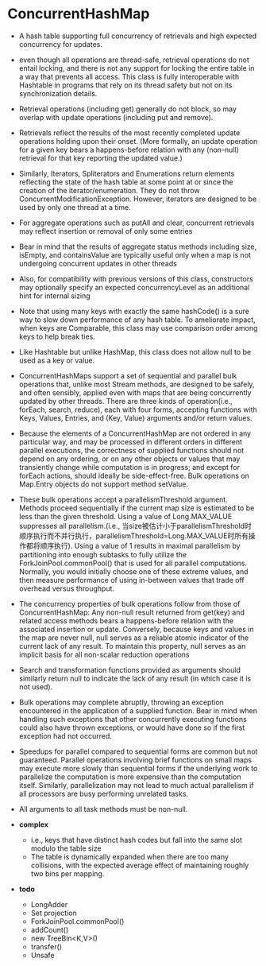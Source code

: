 # ConcurrentHashMap


- A hash table supporting full concurrency of retrievals and high expected concurrency for updates.

- even though all operations are thread-safe, retrieval operations do not entail locking, and there is not any support for locking the entire table in a way that prevents all access. This class is fully interoperable with Hashtable in programs that rely on its thread safety but not on its synchronization details.

- Retrieval operations (including get) generally do not block, so may overlap with update operations (including put and remove).

- Retrievals reflect the results of the most recently completed update operations holding upon their onset. (More formally, an update operation for a given key bears a happens-before relation with any (non-null) retrieval for that key reporting the updated value.) 

- Similarly, Iterators, Spliterators and Enumerations return elements reflecting the state of the hash table at some point at or since the creation of the iterator/enumeration. They do not throw ConcurrentModificationException. However, iterators are designed to be used by only one thread at a time. 

- For aggregate operations such as putAll and clear, concurrent retrievals may reflect insertion or removal of only some entries

- Bear in mind that the results of aggregate status methods including size, isEmpty, and containsValue are typically useful only when a map is not undergoing concurrent updates in other threads

- Also, for compatibility with previous versions of this class, constructors may optionally specify an expected concurrencyLevel as an additional hint for internal sizing

- Note that using many keys with exactly the same hashCode() is a sure way to slow down performance of any hash table. To ameliorate impact, when keys are Comparable, this class may use comparison order among keys to help break ties.

- Like Hashtable but unlike HashMap, this class does not allow null to be used as a key or value.

- ConcurrentHashMaps support a set of sequential and parallel bulk operations that, unlike most Stream methods, are designed to be safely, and often sensibly, applied even with maps that are being concurrently updated by other threads. There are three kinds of operation(i.e., forEach, search, reduce), each with four forms, accepting functions with Keys, Values, Entries, and (Key, Value) arguments and/or return values.

- Because the elements of a ConcurrentHashMap are not ordered in any particular way, and may be processed in different orders in different parallel executions, the correctness of supplied functions should not depend on any ordering, or on any other objects or values that may transiently change while computation is in progress; and except for forEach actions, should ideally be side-effect-free. Bulk operations on Map.Entry objects do not support method setValue.

- These bulk operations accept a parallelismThreshold argument. Methods proceed sequentially if the current map size is estimated to be less than the given threshold. Using a value of Long.MAX_VALUE suppresses all parallelism.(i.e., 当size被估计小于parallelismThreshold时顺序执行而不并行执行，parallelismThreshold=Long.MAX_VALUE时所有操作都将顺序执行). Using a value of 1 results in maximal parallelism by partitioning into enough subtasks to fully utilize the ForkJoinPool.commonPool() that is used for all parallel computations. Normally, you would initially choose one of these extreme values, and then measure performance of using in-between values that trade off overhead versus throughput.

- The concurrency properties of bulk operations follow from those of ConcurrentHashMap: Any non-null result returned from get(key) and related access methods bears a happens-before relation with the associated insertion or update. Conversely, because keys and values in the map are never null, null serves as a reliable atomic indicator of the current lack of any result. To maintain this property, null serves as an implicit basis for all non-scalar reduction operations

- Search and transformation functions provided as arguments should similarly return null to indicate the lack of any result (in which case it is not used).

- Bulk operations may complete abruptly, throwing an exception encountered in the application of a supplied function. Bear in mind when handling such exceptions that other concurrently executing functions could also have thrown exceptions, or would have done so if the first exception had not occurred.
  
- Speedups for parallel compared to sequential forms are common but not guaranteed. Parallel operations involving brief functions on small maps may execute more slowly than sequential forms if the underlying work to parallelize the computation is more expensive than the computation itself. Similarly, parallelization may not lead to much actual parallelism if all processors are busy performing unrelated tasks.

- All arguments to all task methods must be non-null.
  
- **complex**
    - i.e., keys that have distinct hash codes but fall into the same slot modulo the table size
    - The table is dynamically expanded when there are too many collisions, with the expected average effect of maintaining roughly two bins per mapping.
    
- **todo**
    - LongAdder
    - Set projection
    - ForkJoinPool.commonPool()
    - addCount()
    - new TreeBin<K,V>()
    - transfer()
    - Unsafe